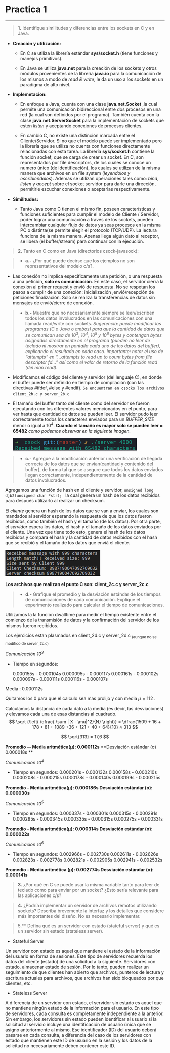 # Practica 1 

---

>**1.** Identifique similitudes y diferencias entre los sockets en C y en Java.

* **Creación y utilización:**
  - En C se utiliza la librería estándar **sys/socket.h** (tiene funciones y manejos primitivos).
  
  - En Java se utiliza **java.net** para la creación de los sockets y otros módulos provenientes de la librería **java.io** para la comunicación de los mismos a modo de *read & write*, le da un uso a los sockets en un paradigma de alto nivel.
  
* **Implemetacion:**
    - En enfoque a Java, cuenta con una clase **java.net.Socket** ,la cual permite una comunicación bidireccional entre dos procesos en una red (la cual son definidos por el programa). También cuenta con la clase **java.net.ServerSocket** para la implementación de sockets que estén *listen* y aceptando conexiones de procesos clientes.
    >
    - En cambio C, no existe una distinción marcada entre el Cliente/Servidor. Si no que el modelo puede ser implementado pero la librería que se utiliza no cuenta con funciones directamente relacionadas con esta tarea. La librería **sys/socket.h** contiene la función socket, que se carga de crear un socket.  En C, son representados por file descriptors, de los cuales se conoce un numero único (de identificación), los cuales se utilizan de la misma manera que archivos en un file system (*leyendolos y escribiendolos*). Ademas se utilizan operaciones tales como: *bind*, *listen* y *accept* sobre el socket servidor para darle una dirección, permitirle escuchar conexiones o aceptarlas respectivamente.
  >
* **Similitudes:**
  - Tanto Java como C tienen el mismo fin, poseen características y funciones suficientes para cumplir el modelo de Cliente / Servidor, poder lograr una comunicación a través de los sockets, pueden intercambiar cualquier flujo de datos ya seas procesos en la misma PC o distinta(se permite elegir el protocolo (TCP/UDP). 
  La lectura funciona de la misma manera. Apenas llega algún dato al receptor, se libera (el buffer/stream) para continuar con la ejecución.


>**2.** Tanto en C como en Java (directorios csock-javasock):

>- **a.-** ¿Por qué puede decirse que los ejemplos no son representativos del modelo c/s?. 

  - Las conexión no implica específicamente una petición, o una respuesta a una petición, **solo es comunicación**. En este caso, el servidor cierra la conexión al primer request y envió de respuesta. No se respetan los pasos a cumplir de una conexión: inicialización ,envió/recepción de peticiones finalización.
    Solo se realiza la transferencias de datos sin mensajes de envió/cierre de conexión. 

>- **b.-** Muestre que no necesariamente siempre se leen/escriben todos los datos involucrados en las comunicaciones con una llamada read/write con sockets.
*Sugerencia: puede modificar los programas (C o Java o ambos) para que la cantidad de datos que se comunican sea de 10<sup>3</sup>,  10<sup>4</sup>,  10<sup>5</sup> y  10<sup>6</sup> bytes  y  contengan  bytes  asignados  directamente  en  el  programa (pueden  no  leer  de  teclado  ni  mostrar  en  pantalla  cada  uno  de  los  datos  del  buffer), explicando  el  resultado  en  cada  caso. Importante: notar  el  uso de  “attempts”  en “...attempts to read up to count bytes from file descriptor fd...” así como el valor de retorno de la función read (del man read).*

  - Modificamos el código del cliente y servidor (del lenguaje C), en donde el buffer puede ser definido en tiempo de compilación (con las directivas #ifdef, #else y #endif). 
      `Se encuentran en csocks los archivos client_2b.c y server_2b.c`
      
  - El tamaño del buffer tanto del cliente como del servidor se fueron ejecutando con los diferentes valores mencionados en el punto, para ver hasta que cantidad de datos se pueden leer.
    El servidor pudo leer correctamente todos los caracteres enviados para un *BUFFER_SIZE* menor o igual a 10<sup>4</sup>.
    **Cuando el tamaño es mayor solo se pueden leer ≈ 65482** *como podemos observar en la siguiente imagen.*
    
    ![Máximo recibido buffer](images/2b.png)
    
    


>- **c.-** Agregue a la modificación anterior una verificación de llegada correcta de los datos que se envían(cantidad y contenido del buffer), de forma tal que se asegure que todos los datos enviados llegan    correctamente, independientemente de la cantidad  de datos involucrados.

Agregamos una función de hash en el cliente y servidor, `unsigned long djb2(unsigned char *str); ` la  cual genera un hash de los datos recibidos para después utilizarlo al realizar un checksum.

El *cliente* genera un hash de los datos que se van a enviar, los cuales son mandados al servidor esperando la respuesta de que los datos fueron recibidos, como también el hash y el tamaño (de los datos).
Por otra parte, el *servidor* espera los datos, el hash y el tamaño de los datos enviados por el cliente.  Una vez que tiene todo esto, genera el hash de los datos recibidos y compara el hash y la cantidad de datos recibidos con el hash que se recibió y el tamaño de los datos que enviá el cliente.

![Checksum recibido.](images/check.png).

**Los archivos que realizan el punto C son: client_2c.c y server_2c.c**



>- **d.-** Grafique el promedio y la desviación estándar de los tiempos de comunicaciones de cada comunicación.    Explique    el    experimento    realizado    para    calcular    el    tiempo    de comunicaciones.

Utilizamos la la función dwalltime para medir el tiempo existente entre el comienzo de la transmisión de datos y la confirmación del servidor de los mismos fueron recibidos.

Los ejercicios estan plasmados en client_2d.c y server_2d.c <sub>(aunque no se modifico de server_2c.c)</sup>

*Comunicación 10<sup>3</sup>*

- Tiempo en segundos: 

  0.000155s - 0.000104s
  0.000095s - 0.000117s
  0.000161s - 0.000102s
  0.000097s - 0.000111s
  0.000116s - 0.000107s

Media : 0.000112s

Quitamos los 0 para que el calculo sea mas prolijo y con media  $\mu = 112$ .



Calculamos la distancia de cada dato a la media (es decir, las desviaciones) y elevamos cada una de esas distancias al cuadrado.
$$
\sqrt {\left( \dfrac{   \sum  | X - \mu|^2}{N} \right)} = \dfrac{1509 + 16 + 178 +  81 + 1089 +36 + 121 + 40 + 64}{10} ≈ 313
$$

$$
\sqrt{313} ≈ 17,6
$$





**Promedio -- Media aritmética(μ): 0.000112s**
**Desviación estándar (σ) 0.000018s **

*Comunicación 10<sup>4</sup>*

- Tiempo en segundos: 
  0.000201s - 0.000132s
  0.000158s - 0.000210s
  0.000208s - 0.000215s
  0.000178s - 0.000140s
  0.000199s - 0.000215s

**Promedio - Media aritmética(μ): 0.000186s
Desviación estándar (σ): 0.000030s**

*Comunicación 10<sup>5</sup>*

- Tiempo en segundos: 
  0.000337s - 0.000301s
  0.000315s - 0.000291s
  0.000295s - 0.000345s
  0.000335s - 0.000315s
  0.000275s - 0.000331s

**Promedio - Media aritmética(μ): 0.000314s
Desviación estándar (σ): 0.000022s**

*Comunicación 10<sup>6</sup>*

- Tiempo en segundos: 
  0.002966s - 0.002730s
  0.002611s - 0.002626s
  0.002823s - 0.002778s
  0.002821s - 0.002905s
  0.002941s - 0.002532s

**Promedio - Media aritmética (μ): 0.002774s
Desviación estándar (σ): 0.000141s**



>**3.** ¿Por qué en  C  se  puede  usar  la  misma  variable  tanto  para  leer  de  teclado  como  para enviar por un socket? ¿Esto sería relevante para las aplicaciones c/s?



>**4.** ¿Podría implementar  un  servidor  de  archivos  remotos  utilizando  sockets?  Describa brevemente la interfaz y los detalles que considere más importantes del diseño. No es necesario implementar.





>5.** Defina qué es  un  servidor  con  estado  (stateful  server)  y qué es  un  servidor  sin  estado (stateless server).

- Stateful Server  

Un  servidor  con  estado  es  aquel  que  mantiene  el estado de la información del usuario en forma de sesiones. Este tipo de servidores recuerda los datos del cliente (estado) de una solicitud a la siguiente. Servidores con estado, almacenar estado de sesión. 
Por  lo  tanto,  pueden  realizar  un  seguimiento  de que  clientes  han  abierto  que  archivos,  punteros de lectura y escritura actuales para archivos, que archivos han sido bloqueados por que clientes, etc. 

- Stateless Server

A diferencia de un servidor con estado, el servidor sin estado es aquel que no mantiene ningún estado de la información para el usuario.  En este tipo de servidores, cada consulta es completamente independiente a la anterior. Sin embargo, los servidores sin estado pueden identificar al usuario si la solicitud al servicio incluye una identificación de usuario única que se asigno anteriormente al mismo. 
Ese identificador (ID) del usuario deberá pasarse en cada consulta,  a diferencia  del  caso  de  los  servidores  con  estado  que mantienen  este  ID  de  usuario  en  la  sesión  y  los datos de la solicitud no necesariamente deben contener este ID.